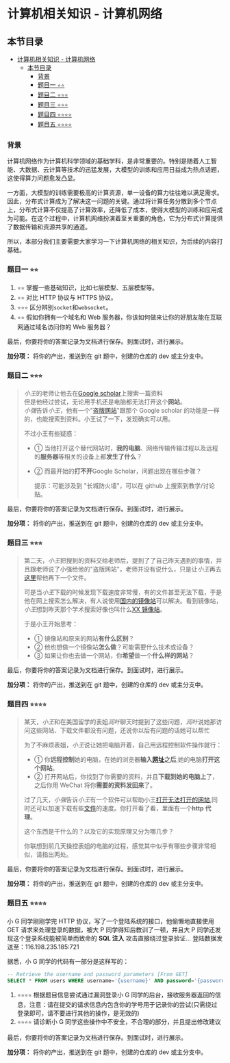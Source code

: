 # 计算机相关知识 - 计算机网络

## 本节目录

- [计算机相关知识 - 计算机网络](#计算机相关知识---计算机网络)
  - [本节目录](#本节目录)
    - [背景](#背景)
    - [题目一 `⭐️⭐️`](#题目一-️️)
    - [题目二 `⭐️⭐️⭐️`](#题目二-️️️)
    - [题目三 `⭐️⭐️⭐️`](#题目三-️️️)
    - [题目四 `⭐️⭐️⭐️⭐️`](#题目四-️️️️)
    - [题目五 `⭐️⭐️⭐️⭐️`](#题目五-️️️️)

### 背景

计算机网络作为计算机科学领域的基础学科，是非常重要的。特别是随着人工智能、大数据、云计算等技术的迅猛发展，大模型的训练和应用日益成为热点话题，这使得算力问题愈发凸显。

一方面，大模型的训练需要极高的计算资源，单一设备的算力往往难以满足需求。因此，分布式计算成为了解决这一问题的关键。通过将计算任务分散到多个节点上，分布式计算不仅提高了计算效率，还降低了成本，使得大模型的训练和应用成为可能。在这个过程中，计算机网络扮演着至关重要的角色，它为分布式计算提供了数据传输和资源共享的通道。

所以，本部分我们主要需要大家学习一下计算机网络的相关知识，为后续的内容打基础。

### 题目一 `⭐️⭐️`

1. `⭐️⭐️` 掌握一些基础知识，比如七层模型、五层模型等。
2. `⭐️⭐️` 对比 HTTP 协议与 HTTPS 协议。
3. `⭐️⭐️⭐️` 区分辨别`socket`和`websocket`。
4. `⭐️⭐️` 假如你拥有一个域名和 Web 服务器，你该如何做来让你的好朋友能在互联网通过域名访问你的 Web 服务器？

最后，你要将你的答案记录为文档进行保存。到面试时，进行展示。

**加分项：** 将你的产出，推送到在 git 题中，创建的仓库的 dev 或主分支中。

### 题目二 `⭐️⭐️⭐️`

> *小王*的老师让他去在[Google scholar](https://scholar.google.com)上搜索一篇资料  
> 但是他经过尝试，无论用手机还是电脑都无法打开这个**网站**。  
> *小强*告诉*小王*，他有一个"[盗版网站](https://xs.essclick.com)"跟那个 Google scholar 的功能是一样的，也能搜索到资料。小王试了一下，发现确实可以用。
>
> 不过小王有些疑惑：
>
> - ① 当他打开这个替代网站时，**我的电脑**、网络传输传输过程以及远程的**服务器**等相关的设备上都**发生了什么**？
>
> - ② 而最开始的**打不开**Google Scholar，问题出现在哪些步骤？
>
>   提示：可能涉及到 "长城防火墙"，可以在 github 上搜索到教学/讨论贴。

最后，你要将你的答案记录为文档进行保存。到面试时，进行展示。

**加分项：** 将你的产出，推送到在 git 题中，创建的仓库的 dev 或主分支中。

### 题目三 `⭐️⭐️⭐️`

> 第二天，*小王*把搜到的资料交给老师后，提到了了自己昨天遇到的事情，并且跟老师说了小强给他的"盗版网站"，老师并没有说什么，只是让*小王*再去[这里](http://mirrors.asnet.am/ubuntu-releases/)帮他再下一个文件。
>
> 可是当*小王*下载的时候发现下载速度非常慢，有的文件甚至无法下载，于是他在网上搜索怎么解决，有人说使用[国内的镜像站](https://mirrors.tuna.tsinghua.edu.cn/ubuntu-releases/)可以解决。看到镜像站，*小王*想到昨天那个学术搜索好像也叫什么[XX 镜像站](https://xs.essclick.com)。
>
> 于是小王开始思考：
>
> - ① 镜像站和原来的网站**有什么区别**？
> - ② 他也想做一个镜像站**怎么做**？可能需要什么技术或设备？
> - ③ 如果让你也去做一个网站，你**希望**做一个**什么样的网站**？

最后，你要将你的答案记录为文档进行保存。到面试时，进行展示。

**加分项：** 将你的产出，推送到在 git 题中，创建的仓库的 dev 或主分支中。

### 题目四 `⭐️⭐️⭐️⭐️`

> 某天，*小王*和在美国留学的表姐*润叶*聊天时提到了这些问题，*润叶*说她那访问这些网站、下载文件都没有问题，还说你以后有问题的话她可以帮忙
>
> 为了不麻烦表姐，*小王*说让她把电脑开着，自己用远程控制软件操作就行：
>
> - ① 你**远程控制**她的电脑，在她的浏览器**输入[网址](https://scholar.google.com)之后**,她的电脑**打开这个网站**。
> - ② 打开网站后，你找到了你需要的资料，并且**下载到她的电脑上**了，之后你用 WeChat 将你**需要的资料发回来**了。
>
> 过了几天，*小强*告诉*小王*有一个软件可以帮助小王[打开无法打开的网站](https://scholar.google.com),同时还可以加速下载有些[文件](http://mirrors.asnet.am/ubuntu-releases/)的速度。你打开看了看，里面有一个**http 代理**。
>
> 这个东西是干什么的？以及它的实现原理又分为哪几步？
>
> 你联想到前几天操控表姐的电脑的过程，感觉其中似乎有哪些步骤非常相似，请指出两处。

最后，你要将你的答案记录为文档进行保存。到面试时，进行展示。

**加分项：** 将你的产出，推送到在 git 题中，创建的仓库的 dev 或主分支中。

### 题目五 `⭐️⭐️⭐️⭐️`

小 G 同学刚刚学完 HTTP 协议，写了一个登陆系统的接口，他偷懒地直接使用 GET 请求来处理登录的数据，被大 P 同学得知后教训了一顿，并且大 P 同学还发现这个登录系统能被简单而致命的 **SQL 注入** 攻击直接绕过登录验证…
登陆数据发送至：116.198.235.185:721

据悉，小 G 同学的代码有一部分是这样写的：

```sql
-- Retrieve the username and password parameters [From GET]
SELECT * FROM users WHERE username='{username}' AND password='{password}';
```

1. `⭐️⭐️⭐️⭐️` 根据题目信息尝试通过漏洞登录小 G 同学的后台，接收服务器返回的信息，注意：请在提交的请求信息内包含你的学号用于记录你的尝试(只需绕过登录即可，请不要进行其他的操作，是无效的)
2. `⭐️⭐️⭐️⭐️` 请诊断小 G 同学这些操作中不安全，不合理的部分，并且提出修改建议

最后，你要将你的答案记录为文档进行保存。到面试时，进行展示。

**加分项：** 将你的产出，推送到在 git 题中，创建的仓库的 dev 或主分支中。
